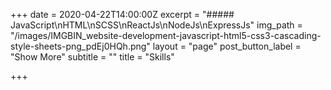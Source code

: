 +++
date = 2020-04-22T14:00:00Z
excerpt = "##### JavaScript\nHTML\nSCSS\nReactJs\nNodeJs\nExpressJs"
img_path = "/images/IMGBIN_website-development-javascript-html5-css3-cascading-style-sheets-png_pdEj0HQh.png"
layout = "page"
post_button_label = "Show More"
subtitle = ""
title = "Skills"

+++
